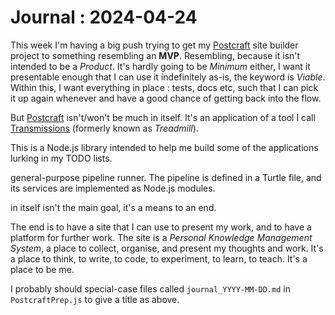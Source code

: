 # Journal : 2024-04-24

This week I'm having a big push trying to get my [Postcraft](https://github.com/danja/postcraft) site builder project to something resembling an **MVP**. Resembling, because it isn't intended to be a _Product_. It's hardly going to be _Minimum_ either, I want it presentable enough that I can use it indefinitely as-is, the keyword is _Viable_. Within this, I want everything in place : tests, docs etc, such that I can pick it up again whenever and have a good chance of getting back into the flow.

But [Postcraft](https://github.com/danja/postcraft) isn't/won't be much in itself. It's an application of a tool I call [Transmissions](https://github.com/danja/transmissions) (formerly known as _Treadmill_).

This is a Node.js library intended to help me build some of the applications lurking in my TODO lists.

general-purpose pipeline runner. The pipeline is defined in a Turtle file, and its services are implemented as Node.js modules.

in itself isn't the main goal, it's a means to an end.

The end is to have a site that I can use to present my work, and to have a platform for further work. The site is a _Personal Knowledge Management System_, a place to collect, organise, and present my thoughts and work. It's a place to think, to write, to code, to experiment, to learn, to teach. It's a place to be me.

I probably should special-case files called `journal_YYYY-MM-DD.md` in `PostcraftPrep.js` to give a title as above.
